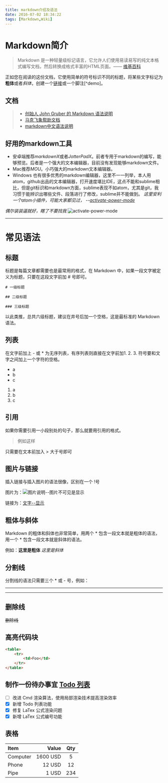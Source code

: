 ```yaml
---
title: markdown介绍及语法
date: 2016-07-02 18:34:22
tags: [Markdown,Wiki]
---
```

# Markdown简介

> Markdown 是一种轻量级标记语言，它允许人们使用易读易写的纯文本格式编写文档，然后转换成格式丰富的HTML页面。—— [维基百科](https://zh.wikipedia.org/wiki/Markdown)

正如您在阅读的这份文档，它使用简单的符号标识不同的标题，将某些文字标记为**粗体**或者*斜体*，创建一个[链接](http://www.example.com)或一个脚注[^demo]。

## 文档
>* [创始人 John Gruber 的 Markdown 语法说明](http://daringfireball.net/projects/markdown/syntax)
>* [马克飞象帮助文档](https://maxiang.io/)
>* [markdown中文语法说明](http://www.appinn.com/markdown/)

<!--more-->

## 好用的markdown工具
* 安卓端推荐*markdownX*或者*JotterPadX*。前者专用于markdown的编写，能够预览。后者是一个强大的文本编辑器，目前没有发现能够markdown文件。
* Mac推荐*MOU*。小巧强大的markdown文本编辑器。
* Windows 也有很多优秀的markdown编辑器，这里不一一列举，本人用atom，github出品的文本编辑器，打开速度堪比IDE，这点不能和sublime相比，但是git标识和markdown方面，sublime表现不如atom，尤其是git，我习惯于能辨识出哪些文件、段落进行了修改，sublime并不能做到。
  *这里安利一个atom小插件，可能大家都见过，   --[activate-power-mode](https://atom.io/packages/activate-power-mode)*

*偶尔装装逼就好，瞎了不要找我*
![activate-power-mode](https://i.github-camo.com/b1d03b9b7a9d7dc9a32d1eab307b5378f8c59a7b/68747470733a2f2f636c6f75642e67697468756275736572636f6e74656e742e636f6d2f6173736574732f3638383431352f31313631353536352f31306631363435362d396336352d313165352d386166342d3236356630316663383361302e676966)

***

# 常见语法

## 标题
标题是每篇文章都需要也是最常用的格式，在 Markdown 中，如果一段文字被定义为标题，只要在这段文字前加 # 号即可。
```
# 一级标题

## 二级标题

### 三级标题
```
以此类推，总共六级标题，建议在井号后加一个空格，这是最标准的 Markdown 语法。

## 列表

在文字前加上 - 或 * 为无序列表，有序列表则直接在文字前加1. 2. 3. 符号要和文字之间加上一个字符的空格。

* a
* b
* c
1. a
2. b
3. c

## 引用
如果你需要引用一小段别处的句子，那么就要用引用的格式。

> 例如这样

只需要在文本前加入 > 大于号即可

## 图片与链接
插入链接与插入图片的语法很像，区别在一个 !号

图片为：![图片说明--图片不可见是显示]()

链接为：[文字--显示]()

## 粗体与斜体
Markdown 的粗体和斜体也非常简单，用两个 * 包含一段文本就是粗体的语法，用一个 * 包含一段文本就是斜体的语法。

例如：**这里是粗体** *这里是斜体*

## 分割线
分割线的语法只需要三个 * 或 - 号，例如：

***

---

## 删除线  
~~删除线~~

## 高亮代码块
```html
<table>
    <tr>
        <td>Foo</td>
    </tr>
</table>
```
## 制作一份待办事宜 [Todo 列表](https://www.zybuluo.com/mdeditor?url=https://www.zybuluo.com/static/editor/md-help.markdown#13-待办事宜-todo-列表)

- [ ] 改进 Cmd 渲染算法，使用局部渲染技术提高渲染效率
- [x] 新增 Todo 列表功能
- [x] 修复 LaTex 公式渲染问题
- [x] 新增 LaTex 公式编号功能

## 表格
| Item     |    Value | Qty  |
| :------- | -------: | :--: |
| Computer | 1600 USD |  5   |
| Phone    |   12 USD |  12  |
| Pipe     |    1 USD | 234  |
